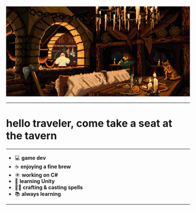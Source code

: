 ![Github Banner](tavern.gif)

<hr>

<h1 align="left">hello traveler, come take a seat at the tavern</h1>

---

- 💻 **game dev**
- ☕️ **enjoying a fine brew**
- ☀️ **working on C#**
- 🌛 **learning Unity**
- 🧙‍♂️ **crafting & casting spells**
- 📚 **always learning**

---
